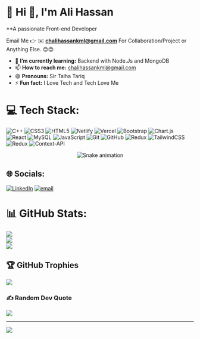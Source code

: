 # 💫 Hi 👋, I'm Ali Hassan
**A passionate Front-end Developer 

Email Me 👉 ✉️ **chalihassankml@gmail.com** For Collaboration/Project or Anything Else. 😊😊

- 🌱 **I’m currently learning:** Backend with Node.Js and MongoDB
- 📫 **How to reach me:** chalihassankml@gmail.com
- 😄 **Pronouns:** Sir Talha Tariq
- ⚡ **Fun fact:** I Love Tech and Tech Love Me



# 💻 Tech Stack:
![C++](https://img.shields.io/badge/c++-%2300599C.svg?style=for-the-badge&logo=c%2B%2B&logoColor=white) ![CSS3](https://img.shields.io/badge/css3-%231572B6.svg?style=for-the-badge&logo=css3&logoColor=white) ![HTML5](https://img.shields.io/badge/html5-%23E34F26.svg?style=for-the-badge&logo=html5&logoColor=white) ![Netlify](https://img.shields.io/badge/netlify-%23000000.svg?style=for-the-badge&logo=netlify&logoColor=#00C7B7) ![Vercel](https://img.shields.io/badge/vercel-%23000000.svg?style=for-the-badge&logo=vercel&logoColor=white) ![Bootstrap](https://img.shields.io/badge/bootstrap-%238511FA.svg?style=for-the-badge&logo=bootstrap&logoColor=white) ![Chart.js](https://img.shields.io/badge/chart.js-F5788D.svg?style=for-the-badge&logo=chart.js&logoColor=white) ![React](https://img.shields.io/badge/react-%2320232a.svg?style=for-the-badge&logo=react&logoColor=%2361DAFB) ![MySQL](https://img.shields.io/badge/mysql-4479A1.svg?style=for-the-badge&logo=mysql&logoColor=white) ![JavaScript](https://img.shields.io/badge/javascript-%23323330.svg?style=for-the-badge&logo=javascript&logoColor=%23F7DF1E) ![Git](https://img.shields.io/badge/git-%23F05033.svg?style=for-the-badge&logo=git&logoColor=white) ![GitHub](https://img.shields.io/badge/github-%23121011.svg?style=for-the-badge&logo=github&logoColor=white)
![Redux](https://img.shields.io/badge/redux-%23593d88.svg?style=for-the-badge&logo=redux&logoColor=white) 
![TailwindCSS](https://img.shields.io/badge/tailwindcss-%2338B2AC.svg?style=for-the-badge&logo=tailwind-css&logoColor=white)  
![Redux](https://img.shields.io/badge/redux-%23593d88.svg?style=for-the-badge&logo=redux&logoColor=white) 
![Context-API](https://img.shields.io/badge/Context--Api-000000?style=for-the-badge&logo=react)

<!-- Snake Game Repo View -->

<div align="center">
  <img src="https://profile-readme-generator.com/assets/snake.svg" alt="Snake animation" />
</div>



## 🌐 Socials:
[![LinkedIn](https://img.shields.io/badge/LinkedIn-%230077B5.svg?logo=linkedin&logoColor=white)](https://linkedin.com/in/https://www.linkedin.com/in/ali-hassan-00501a250/) [![email](https://img.shields.io/badge/Email-D14836?logo=gmail&logoColor=white)](mailto:chalihassankml@gmail.com) 


# 📊 GitHub Stats:
![](https://github-readme-stats.vercel.app/api?username=Ali78656&theme=dark&hide_border=false&include_all_commits=true&count_private=false)<br/>
![](https://nirzak-streak-stats.vercel.app/?user=Ali78656&theme=dark&hide_border=false)<br/>
![](https://github-readme-stats.vercel.app/api/top-langs/?username=Ali78656&theme=dark&hide_border=false&include_all_commits=true&count_private=false&layout=compact)

## 🏆 GitHub Trophies
![](https://github-profile-trophy.vercel.app/?username=Ali78656&theme=radical&no-frame=false&no-bg=true&margin-w=4)

### ✍️ Random Dev Quote
![](https://quotes-github-readme.vercel.app/api?type=horizontal&theme=radical)

---
[![](https://visitcount.itsvg.in/api?id=Ali78656&icon=0&color=0)](https://visitcount.itsvg.in)

<!-- Proudly created with GPRM ( https://gprm.itsvg.in ) -->
